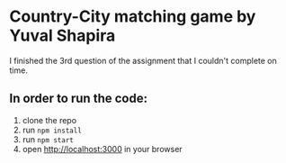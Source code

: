 # Country-City matching game by Yuval Shapira

I finished the 3rd question of the assignment that I couldn't complete on time.


## In order to run the code:

1. clone the repo
2. run `npm install`
3. run `npm start`
4. open [http://localhost:3000](http://localhost:3000) in your browser
